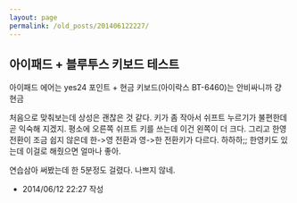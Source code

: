 ```yaml
---
layout: page
permalink: /old_posts/201406122227/
---
```


## 아이패드 + 블루투스 키보드 테스트

아이패드 에어는 yes24 포인트 + 현금
키보드(아이락스 BT-6460)는 안비싸니까 걍 현금

처음으로 맞춰보는데 상성은 괜찮은 것 같다.
키가 좀 작아서 쉬프트 누르기가 불편한데 곧 익숙해 지겠지.
평소에 오른쪽 쉬프트 키를 쓰는데 이건 왼쪽이 더 크다.
그리고 한영 전환이 조금 쉽지 않은데 한->영 전환과 영->한 전환키가 다르다. 하하하;;
한영키도 있는데 이걸로 해줬으면 얼마나 좋아.

연습삼아 써봤는데 한 5분정도 걸렸다.
나쁘지 않네.




- 2014/06/12 22:27 작성